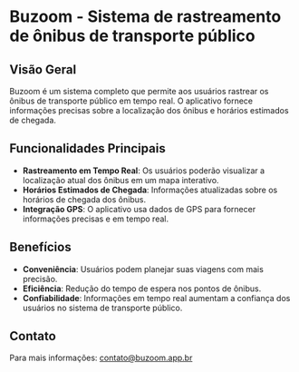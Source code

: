 # Buzoom - Sistema de rastreamento de ônibus de transporte público

## Visão Geral
Buzoom é um sistema completo que permite aos usuários rastrear os ônibus de transporte público em tempo real. O aplicativo fornece informações precisas sobre a localização dos ônibus e horários estimados de chegada.

## Funcionalidades Principais
- **Rastreamento em Tempo Real**: Os usuários poderão visualizar a localização atual dos ônibus em um mapa interativo.
- **Horários Estimados de Chegada**: Informações atualizadas sobre os horários de chegada dos ônibus.
- **Integração GPS**: O aplicativo usa dados de GPS para fornecer informações precisas e em tempo real.

## Benefícios
- **Conveniência**: Usuários podem planejar suas viagens com mais precisão.
- **Eficiência**: Redução do tempo de espera nos pontos de ônibus.
- **Confiabilidade**: Informações em tempo real aumentam a confiança dos usuários no sistema de transporte público.

## Contato
Para mais informações: contato@buzoom.app.br

